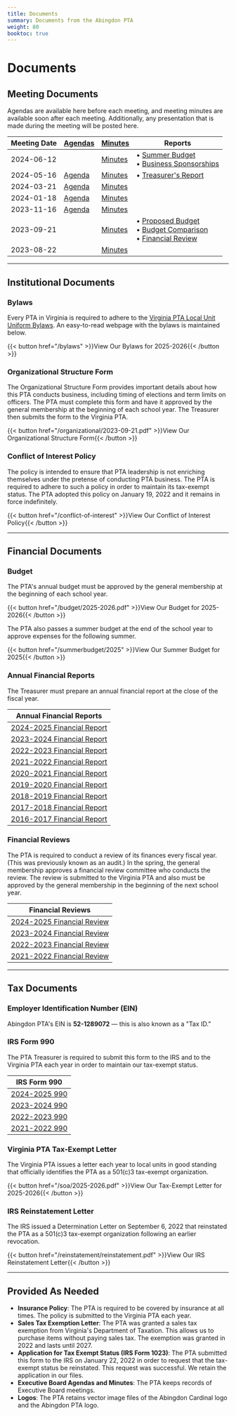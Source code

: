 ```yaml
---
title: Documents
summary: Documents from the Abingdon PTA
weight: 80
booktoc: true
---
```


# Documents

## Meeting Documents

Agendas are available here before each meeting, and meeting minutes are available soon after each meeting. Additionally, any presentation that is made during the meeting will be posted here.

| Meeting Date | [Agendas](/agendas) | [Minutes](/minutes) | Reports |
| ------------ | ------------------- | ------------------- | ------------- |
| 2024-06-12   |                               | [Minutes](/minutes/2024-06-12) | • [Summer Budget](/summerbudget/2024.pdf)<br>• [Business Sponsorships](/reports/2024-06-12_1.pdf) |
| 2024-05-16   | [Agenda](/agendas/2024-05-16) | [Minutes](/minutes/2024-05-16) | • [Treasurer's Report](</reports/2024-05-16_1.pdf>) |
| 2024-03-21   | [Agenda](/agendas/2024-03-21) | [Minutes](/minutes/2024-03-21) |
| 2024-01-18   | [Agenda](/agendas/2024-01-18) | [Minutes](/minutes/2024-01-18) |
| 2023-11-16   | [Agenda](/agendas/2023-11-16) | [Minutes](/minutes/2023-11-16) |
| 2023-09-21   |                               | [Minutes](/minutes/2023-09-21) | • [Proposed Budget](</reports/2023-09-21_1.pdf>)<br>• [Budget Comparison](</reports/2023-09-21_2.pdf>)<br>• [Financial Review](/financialreviews/2022-2023.pdf)
| 2023-08-22   |                               | [Minutes](/minutes/2023-08-22) |    |

---

## Institutional Documents

### Bylaws

Every PTA in Virginia is required to adhere to the [Virginia PTA Local Unit Uniform Bylaws](https://vapta.org/bylaws/). An easy-to-read webpage with the bylaws is maintained below.

{{< button href="/bylaws" >}}View Our Bylaws for 2025-2026{{< /button >}}

### Organizational Structure Form

The Organizational Structure Form provides important details about how this PTA conducts business, including timing of elections and term limits on officers. The PTA must complete this form and have it approved by the general membership at the beginning of each school year. The Treasurer then submits the form to the Virginia PTA.

{{< button href="/organizational/2023-09-21.pdf" >}}View Our Organizational Structure Form{{< /button >}}

### Conflict of Interest Policy

The policy is intended to ensure that PTA leadership is not enriching themselves under the pretense of conducting PTA business. The PTA is required to adhere to such a policy in order to maintain its tax-exempt status. The PTA adopted this policy on January 19, 2022 and it remains in force indefinitely.

{{< button href="/conflict-of-interest" >}}View Our Conflict of Interest Policy{{< /button >}}

---

## Financial Documents

### Budget

The PTA's annual budget must be approved by the general membership at the beginning of each school year.

{{< button href="/budget/2025-2026.pdf" >}}View Our Budget for 2025-2026{{< /button >}}

The PTA also passes a summer budget at the end of the school year to approve expenses for the following summer.

{{< button href="/summerbudget/2025" >}}View Our Summer Budget for 2025{{< /button >}}

### Annual Financial Reports

The Treasurer must prepare an annual financial report at the close of the fiscal year.

| Annual Financial Reports |
|-|
| [2024-2025 Financial Report](/financialreports/2024-2025.pdf) |
| [2023-2024 Financial Report](/financialreports/2023-2024.pdf) |
| [2022-2023 Financial Report](/financialreports/2022-2023) |
| [2021-2022 Financial Report](/financialreports/2021-2022.pdf) |
| [2020-2021 Financial Report](/financialreports/2020-2021.pdf) |
| [2019-2020 Financial Report](/financialreports/2019-2020.pdf) |
| [2018-2019 Financial Report](/financialreports/2018-2019.pdf) |
| [2017-2018 Financial Report](/financialreports/2017-2018.pdf) |
| [2016-2017 Financial Report](/financialreports/2016-2017.pdf) |

### Financial Reviews

The PTA is required to conduct a review of its finances every fiscal year. (This was previously known as an audit.) In the spring, the general membership approves a financial review committee who conducts the review. The review is submitted to the Virginia PTA and also must be approved by the general membership in the beginning of the next school year.

| Financial Reviews |
|-|
| [2024-2025 Financial Review](/financialreviews/2024-2025.pdf) |
| [2023-2024 Financial Review](/financialreviews/2023-2024.pdf) |
| [2022-2023 Financial Review](/financialreviews/2022-2023.pdf) |
| [2021-2022 Financial Review](/financialreviews/2021-2022.pdf) |

---

## Tax Documents

### Employer Identification Number (EIN)

Abingdon PTA's EIN is **52-1289072** — this is also known as a "Tax ID."

### IRS Form 990

The PTA Treasurer is required to submit this form to the IRS and to the Virginia PTA each year in order to maintain our tax-exempt status.

| IRS Form 990 |
|-|
| [2024-2025 990](/990/2024-2025.pdf) |
| [2023-2024 990](/990/2023-2024.pdf) |
| [2022-2023 990](/990/2022-2023.pdf) |
| [2021-2022 990](/990/2021-2022.pdf) |

### Virginia PTA Tax-Exempt Letter

The Virginia PTA issues a letter each year to local units in good standing that officially identifies the PTA as a 501(c)3 tax-exempt organization.

{{< button href="/soa/2025-2026.pdf" >}}View Our Tax-Exempt Letter for 2025-2026{{< /button >}}

### IRS Reinstatement Letter

The IRS issued a Determination Letter on September 6, 2022 that reinstated the PTA as a 501(c)3 tax-exempt organization following an earlier revocation.

{{< button href="/reinstatement/reinstatement.pdf" >}}View Our IRS Reinstatement Letter{{< /button >}}

---

## Provided As Needed

- **Insurance Policy**: The PTA is required to be covered by insurance at all times. The policy is submitted to the Virginia PTA each year.
- **Sales Tax Exemption Letter**: The PTA was granted a sales tax exemption from Virginia's Department of Taxation. This allows us to purchase items without paying sales tax. The exemption was granted in 2022 and lasts until 2027.
- **Application for Tax Exempt Status (IRS Form 1023)**: The PTA submitted this form to the IRS on January 22, 2022 in order to request that the tax-exempt status be reinstated. This request was successful. We retain the application in our files.
- **Executive Board Agendas and Minutes**: The PTA keeps records of Executive Board meetings.
- **Logos**: The PTA retains vector image files of the Abingdon Cardinal logo and the Abingdon PTA logo.